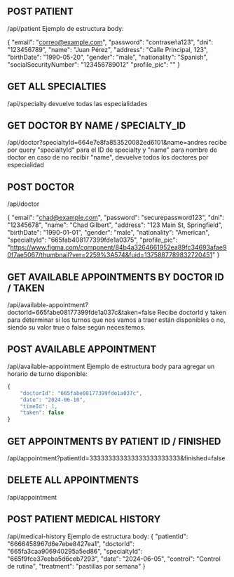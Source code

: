 ## POST PATIENT

/api/patient
Ejemplo de estructura body:

{
"email": "correo@example.com",
"password": "contraseña123",
"dni": "123456789",
"name": "Juan Pérez",
"address": "Calle Principal, 123",
"birthDate": "1990-05-20",
"gender": "male",
"nationality": "Spanish",
"socialSecurityNumber": "123456789012"
"profile_pic": ""
}

## GET ALL SPECIALTIES

/api/specialty
devuelve todas las especialidades

## GET DOCTOR BY NAME / SPECIALTY_ID

/api/doctor?specialtyId=664e7e8fa853520082ed6101&name=andres
recibe por query "specialtyId" para el ID de specialty y "name" para nombre de doctor
en caso de no recibir "name", devuelve todos los doctores por especialidad

## POST DOCTOR

/api/doctor

{
"email": "chad@example.com",
"password": "securepassword123",
"dni": "12345678",
"name": "Chad Gilbert",
"address": "123 Main St, Springfield",
"birthDate": "1990-01-01",
"gender": "male",
"nationality": "American",
"specialtyId": "665fab408177399fde1a0375",
"profile_pic": "https://www.figma.com/component/84b4a3264661952ea89fc34693afae90f7ae5067/thumbnail?ver=2259%3A574&fuid=1375887789832720451"
}

## GET AVAILABLE APPOINTMENTS BY DOCTOR ID / TAKEN

/api/available-appointment?doctorId=665fabe08177399fde1a037c&taken=false
Recibe doctorId y taken para determinar si los turnos que nos vamos a traer están disponibles o no, siendo su valor true o false según necesitemos.

## POST AVAILABLE APPOINTMENT

/api/available-appointment
Ejemplo de estructura body para agregar un horario de turno disponible:

```javascript
{
    "doctorId": "665fabe08177399fde1a037c",
    "date": "2024-06-10",
    "timeId": 1,
    "taken": false
}
```

## GET APPOINTMENTS BY PATIENT ID / FINISHED

/api/appointment?patientId=333333333333333333333333&finished=false

## DELETE ALL APPOINTMENTS

/api/appointment

## POST PATIENT MEDICAL HISTORY

/api/medical-history
Ejemplo de estructura body:
{
"patientId": "6666458967d6e7ebe8427ea1",
"doctorId": "665fa3caa906940295a5ed86",
"specialtyId": "665f9fce37eeba5d6ceb7293",
"date": "2024-06-05",
"control": "Control de rutina",
"treatment": "pastillas por semana"
}
